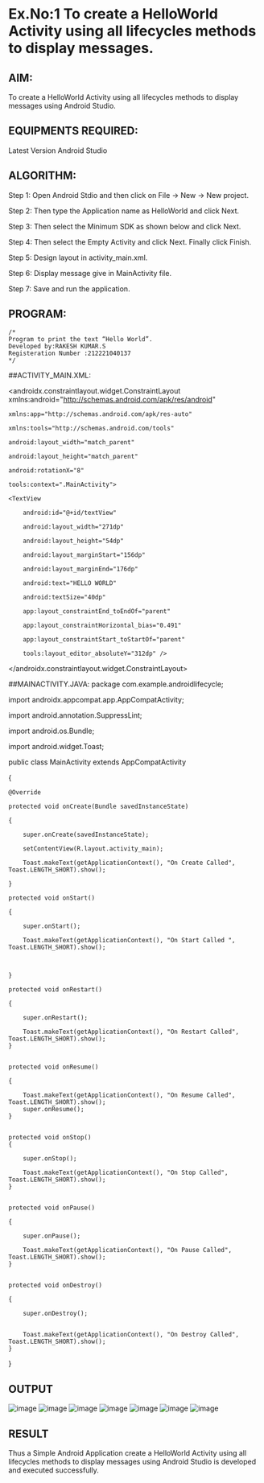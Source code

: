 # Ex.No:1 To create a HelloWorld Activity using all lifecycles methods to display messages.


## AIM:

To create a HelloWorld Activity using all lifecycles methods to display messages using Android Studio.

## EQUIPMENTS REQUIRED:

Latest Version Android Studio

## ALGORITHM:

Step 1: Open Android Stdio and then click on File -> New -> New project.

Step 2: Then type the Application name as HelloWorld and click Next. 

Step 3: Then select the Minimum SDK as shown below and click Next.

Step 4: Then select the Empty Activity and click Next. Finally click Finish.

Step 5: Design layout in activity_main.xml.

Step 6: Display message give in MainActivity file.

Step 7: Save and run the application.

## PROGRAM:
```
/*
Program to print the text “Hello World”.
Developed by:RAKESH KUMAR.S
Registeration Number :212221040137
*/
```
##ACTIVITY_MAIN.XML:
<?xml version="1.0" encoding="utf-8"?>

<androidx.constraintlayout.widget.ConstraintLayout xmlns:android="http://schemas.android.com/apk/res/android"
    
    xmlns:app="http://schemas.android.com/apk/res-auto"
    
    xmlns:tools="http://schemas.android.com/tools"
    
    android:layout_width="match_parent"
    
    android:layout_height="match_parent"
    
    android:rotationX="8"
    
    tools:context=".MainActivity">

    <TextView
    
        android:id="@+id/textView"
        
        android:layout_width="271dp"
        
        android:layout_height="54dp"
        
        android:layout_marginStart="156dp"
        
        android:layout_marginEnd="176dp"
        
        android:text="HELLO WORLD"
        
        android:textSize="40dp"
        
        app:layout_constraintEnd_toEndOf="parent"
        
        app:layout_constraintHorizontal_bias="0.491"
        
        app:layout_constraintStart_toStartOf="parent"
        
        tools:layout_editor_absoluteY="312dp" />


</androidx.constraintlayout.widget.ConstraintLayout>

##MAINACTIVITY.JAVA:
package com.example.androidlifecycle;

import androidx.appcompat.app.AppCompatActivity;

import android.annotation.SuppressLint;

import android.os.Bundle;

import android.widget.Toast;

public class MainActivity extends AppCompatActivity

{

    @Override
    
    protected void onCreate(Bundle savedInstanceState)
    
    {
    
        super.onCreate(savedInstanceState);
        
        setContentView(R.layout.activity_main);
        
        Toast.makeText(getApplicationContext(), "On Create Called", Toast.LENGTH_SHORT).show();
    
    }
    
    protected void onStart()
    
    {
    
        super.onStart();
        
        Toast.makeText(getApplicationContext(), "On Start Called ", Toast.LENGTH_SHORT).show();



    }
    
    protected void onRestart()
    
    {
    
        super.onRestart();
        
        Toast.makeText(getApplicationContext(), "On Restart Called", Toast.LENGTH_SHORT).show();
    }
    
    
    protected void onResume()
    
    {
    
        Toast.makeText(getApplicationContext(), "On Resume Called", Toast.LENGTH_SHORT).show();
        super.onResume();
    }
    
    
    protected void onStop()
    {
    
        super.onStop();
        
        Toast.makeText(getApplicationContext(), "On Stop Called", Toast.LENGTH_SHORT).show();
    }
    
    
    protected void onPause()
    
    {
    
        super.onPause();
        
        Toast.makeText(getApplicationContext(), "On Pause Called", Toast.LENGTH_SHORT).show();
    }
    
    
    protected void onDestroy()
    
    {
    
        super.onDestroy();
        
        
        Toast.makeText(getApplicationContext(), "On Destroy Called", Toast.LENGTH_SHORT).show();
    }
    
}

## OUTPUT

![image](https://github.com/Rakesh2k23/Mobile-Application-Development/assets/141472158/63d54a30-7d01-4ce1-af52-ca11f9b8bf6e)
![image](https://github.com/Rakesh2k23/Mobile-Application-Development/assets/141472158/1b2521aa-8f37-44e5-92ed-72a1026101a5)
![image](https://github.com/Rakesh2k23/Mobile-Application-Development/assets/141472158/1eddeaa7-9b3f-491b-bf10-f2a7aa87d578)
![image](https://github.com/Rakesh2k23/Mobile-Application-Development/assets/141472158/d626b85d-0d4f-4a06-ac09-90d52443cae0)
![image](https://github.com/Rakesh2k23/Mobile-Application-Development/assets/141472158/dff626a1-b71b-4ce9-a3fc-e15998a8aad7)
![image](https://github.com/Rakesh2k23/Mobile-Application-Development/assets/141472158/90adb70b-0b25-47c5-96d7-3b13d123c1ac)
![image](https://github.com/Rakesh2k23/Mobile-Application-Development/assets/141472158/ae2a53c5-5e66-45ce-91c9-80599f0e115c)



## RESULT
Thus a Simple Android Application create a HelloWorld Activity using all lifecycles methods to display messages using Android Studio is developed and executed successfully.
